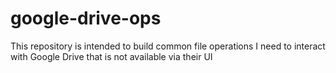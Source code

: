 # google-drive-ops
This repository is intended to build common file operations I need to interact with Google Drive that is not available via their UI

